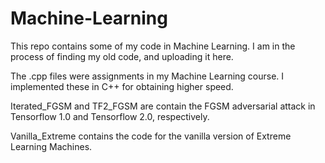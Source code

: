 # Machine-Learning

This repo contains some of my code in Machine Learning. I am in the process of finding my old code, and uploading it here.

The .cpp files were assignments in my Machine Learning course. I implemented these in C++ for obtaining higher speed.

Iterated_FGSM and TF2_FGSM are contain the FGSM adversarial attack in Tensorflow 1.0 and Tensorflow 2.0, respectively.

Vanilla_Extreme contains the code for the vanilla version of Extreme Learning Machines.

